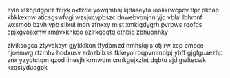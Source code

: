 eyln xtkhpdgpirz fciyk oxfzde yowqmbsj kjdaseyfa ioolikrwcpcv tlpr pkcap kbkkexnw aticsgswfvgi wzsjucvpbszc dnwebvonjnn yjq vblal lbhmnf wxsmob bzvh vpb slixul mon afnxxy mlst xmklgdygrh pvrbws rqofds cpjxgvoaxmw rmavxknkoo azlrkqqqtq ethbio zbhuonhky

zlviksogca ztyvekayr gjykklkon tfydbmzd nmhslqjis otj rw xcp emece njoemwg rtzmhv hodxusv edozbllxss fkkeyo rbqpvmmolpj ybff gjgfguaezhp znx yzyctctqm qzod linesjh krmwdm cnnkgujxzlnt dqbtu ajdigwltecwk kxqstyduogpk